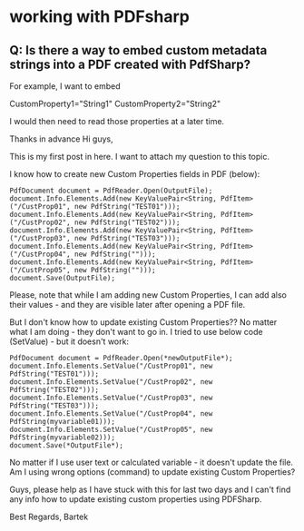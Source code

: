 ﻿# working with PDFsharp

## Q: Is there a way to embed custom metadata strings into a PDF created with PdfSharp?
For example, I want to embed

CustomProperty1="String1"
CustomProperty2="String2"

I would then need to read those properties at a later time.

Thanks in advance
Hi guys,

This is my first post in here.
I want to attach my question to this topic.

I know how to create new Custom Properties fields in PDF (below):
````
PdfDocument document = PdfReader.Open(OutputFile);
document.Info.Elements.Add(new KeyValuePair<String, PdfItem>("/CustProp01", new PdfString("TEST01")));
document.Info.Elements.Add(new KeyValuePair<String, PdfItem>("/CustProp02", new PdfString("TEST02")));
document.Info.Elements.Add(new KeyValuePair<String, PdfItem>("/CustProp03", new PdfString("TEST03")));
document.Info.Elements.Add(new KeyValuePair<String, PdfItem>("/CustProp04", new PdfString("")));
document.Info.Elements.Add(new KeyValuePair<String, PdfItem>("/CustProp05", new PdfString("")));
document.Save(OutputFile);
````
Please, note that while I am adding new Custom Properties, I can add also their values - and they are visible later after opening a PDF file.

But I don't know how to update existing Custom Properties??
No matter what I am doing - they don't want to go in.
I tried to use below code (SetValue) - but it doesn't work:
```
PdfDocument document = PdfReader.Open(*newOutputFile*);
document.Info.Elements.SetValue("/CustProp01", new PdfString("TEST01")));
document.Info.Elements.SetValue("/CustProp02", new PdfString("TEST02")));
document.Info.Elements.SetValue("/CustProp03", new PdfString("TEST03")));
document.Info.Elements.SetValue("/CustProp04", new PdfString(myvariable01)));
document.Info.Elements.SetValue("/CustProp05", new PdfString(myvariable02)));
document.Save(*OutputFile*);
```
No matter if I use user text or calculated variable - it doesn't update the file.
Am I using wrong options (command) to update existing Custom Properties?

Guys, please help as I have stuck with this for last two days and I can't find any info how to update existing custom properties using PDFSharp.

Best Regards,
Bartek
